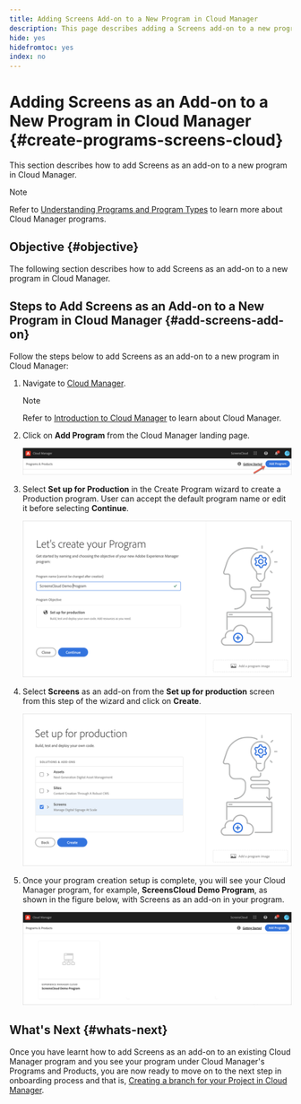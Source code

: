```yaml
---
title: Adding Screens Add-on to a New Program in Cloud Manager
description: This page describes adding a Screens add-on to a new program in Cloud Manager for Screens as a Cloud Service.
hide: yes
hidefromtoc: yes
index: no
---
```


# Adding Screens as an Add-on to a New Program in Cloud Manager {#create-programs-screens-cloud}

This section describes how to add Screens as an add-on to a new program in Cloud Manager.

>[!NOTE]
>Refer to [Understanding Programs and Program Types](https://experienceleague.adobe.com/docs/experience-manager-cloud-service/onboarding/getting-access/understand-program-types.html?lang=en) to learn more about Cloud Manager programs.

## Objective {#objective}

The following section describes how to add Screens as an add-on to a new program in Cloud Manager.

## Steps to Add Screens as an Add-on to a New Program in Cloud Manager {#add-screens-add-on}

Follow the steps below to add Screens as an add-on to a new program in Cloud Manager:

1. Navigate to [Cloud Manager](https://my.cloudmanager.adobe.com/).

   >[!NOTE]
   >Refer to [Introduction to Cloud Manager](https://experienceleague.adobe.com/docs/experience-manager-cloud-service/onboarding/onboarding-concepts/cloud-manager-introduction.html?lang=en) to learn about Cloud Manager.

1. Click on **Add Program** from the Cloud Manager landing page.

   ![image](/help/screens-cloud/assets/onboarding/onboard-screens-addon1.png)
   
1. Select **Set up for Production** in the Create Program wizard to create a Production program. User can accept the default program name or edit it before selecting **Continue**.

   ![image](/help/screens-cloud/assets/onboarding/onboard-screens-addon2.png)

1. Select **Screens** as an add-on from the **Set up for production** screen from this step of the wizard and click on **Create**.

   ![image](/help/screens-cloud/assets/onboarding/onboard-screens-addon3.png)

1. Once your program creation setup is complete, you will see your Cloud Manager program, for example, **ScreensCloud Demo Program**, as shown in the figure below, with Screens as an add-on in your program.

   ![image](/help/screens-cloud/assets/onboarding/onboard-screens-addon4.png)

## What's Next {#whats-next}

Once you have learnt how to add Screens as an add-on to an existing Cloud Manager program and you see your program under Cloud Manager's Programs and Products, you are now ready to move on to the next step in onboarding process and that is, [Creating a branch for your Project in Cloud Manager](/help/screens-cloud/onboarding-screens-cloud/creating-a-branch.md).

